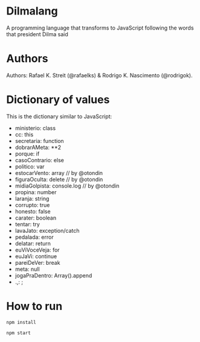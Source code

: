# Dilmalang

A programming language that transforms to JavaScript following the words that president Dilma said

# Authors
Authors: Rafael K. Streit (@rafaelks) & Rodrigo K. Nascimento (@rodrigok).

# Dictionary of values

This is the dictionary similar to JavaScript:
 - ministerio: class
 - cc: this
 - secretaria: function
 - dobrarAMeta: **2
 - porque: if
 - casoContrario: else
 - politico: var
 - estocarVento: array // by @otondin
 - figuraOculta: delete // by @otondin
 - midiaGolpista: console.log // by @otondin
 - propina: number
 - laranja: string
 - corrupto: true
 - honesto: false
 - carater: boolean
 - tentar: try
 - lavaJato: exception/catch
 - pedalada: error
 - delatar: return
 - euViVoceVeja: for
 - euJaVi: continue
 - pareiDeVer: break
 - meta: null
 - jogaPraDentro: Array().append
 - .,: ;

# How to run
```shell
npm install
```

```shell
npm start
```
